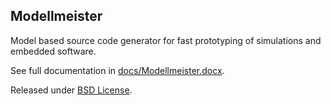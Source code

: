 ## Modellmeister

Model based source code generator for fast prototyping of simulations and embedded software.

See full documentation in [docs/Modellmeister.docx](docs/ModellMeister.docx).

Released under [BSD License](LICENSE.md "BSD License").